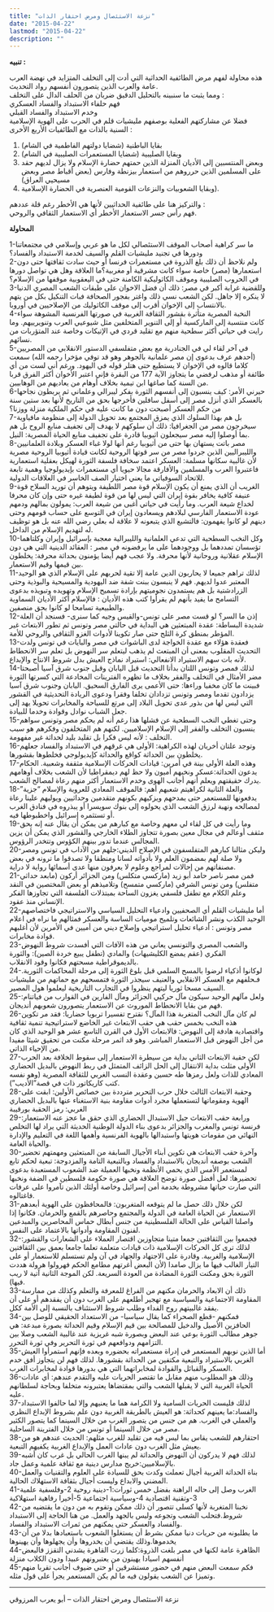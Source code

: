 ```yaml
---
title: "نزعة الاستئصال ومرض احتقار الذات"
date: "2015-04-22"
lastmod: "2015-04-22"
description: ""
---
```



**تنبيه :**

هذه محاولة لفهم مرض الطائفية الحداثية التي أدت إلى التخلف المتزايد في نهضة العرب عامة والعرب الذين يتصورون أنفسهم رواد التحديث.  
ومما يثبت ما سنبينه بالتحليل الدقيق ضربان من الحلف الدال على التخلف :  
فهم حلفاء الاستبداد والفساد العسكري  
وخدم الاستبداد والفساد القبلي  
فضلا عن مشاركتهم الفعلية بوصفهم مليشيات قلم في الحرب على الهوية الإسلامية السنية بالذات مع الطائفيات الأربع الأخرى :  
1. بقايا الباطنية (شضايا دولتهم الفاطمية في الشام)  
2. وبقايا الصليبية (شضايا المستعمرات الصليبية في الشام)  
3. وبعض المنتسبين إلى الأديان المنزلة الذين حمتهم حضارة الإسلام ولا يزال لديهم حقد على المسلمين الذين حرروهم من استعمار بيزنطة وفارس (بعض أقباط مصر وبعض مسيحيي العراق)  
4. وبقايا الشعوبيات والنزعات القومية العنصرية في الحضارة الإسلامية).

والتركيز هنا على طائفية الحداثيين لأنها هي الأخطر رغم قلة عددهم :  
فهم رأس جسر الاستعمار الأخطر أي الاستعمار الثقافي والروحي.

**المحاولة**

1-ما سر كراهية أصحاب الموقف الاستئصالي لكل ما هو عربي وإسلامي في مجتمعاتنا ودورها في تجنيد مليشيات القلم والسيف لخدمة الاستبداد والفساد؟  
2-ولم نلاحظ أن ذلك بلغ الذروة في مستعمرات فرنسا أو حيث سادت ثقافتها حتى دون استعمارها (مصر) خاصة سواء كانت مشرقية أو مغربية؟ما العلاقة وهل هي تواصل دورها في الحروب الصليبية وموقف الكاثوليكية الكامنة حتى في اليعقوبية موقفها من الإسلام؟  
3-وللقضية غرابة أكبر في مصر: ذلك أن فضل الاخوان على طبقات الشعب المصري الدنيا لا ينكره إلا جاهل. لكن الشعب نسي ذلك واغتر بفجور الصحافة فبات التنكيل بكل من يتهم بالانتساب إلى الإخوان أقرب إلى موقف الكاثوليك من الإصلاحيين في أوروبا.  
4-النخبة المصرية متأثرة بقشور الثقافة الغربية في صورتها الفرنسية المشوهة سواء كانت منتسبة إلى الماركسية أو إلى التنوير المتخلفين مثل شيوعيي العرب وتنويرييهم. وما رايت في حياتي أكثر سطحية منهم مع تقليد قردي في الإتيكات وخاصة عند المتؤربات من نسائهم.  
5-في آخر لقاء لي في الجنادرية مع بعض متفلسفي الدستور الانقلابي من المصريين (أحدهم عرف بدعوى إن مصر علمانية بالجوهر وهو قد توفي مؤخرا رحمه الله) سمعت كلاما قالوه في الإخوان لا يستطيع حتى هتلر قوله في اليهود. ورغم أني لست من أي طائفة أو مذهب لرفضي ما يتجاوز الآية 177 من البقرة فإني اعتبر الأخوان أكثر الفرق قربا من السنة كما صاغها ابن تيمية بخلاف أوهام من يعاديهم من الوهابيين.  
6-حيرني الأمر: كيف ينسبون إلى أنفسهم الثورة بفكر ليبرالي وعلماني ثم يربطون نجاحها بالعسكر الذي أنزل مصر إلى أسفل سافلين فأخرجها بحق من التاريخ لأنها بعد ستين سنة من حكم العسكر أصبحت دون ما كانت عليه في حكم الملكية منزلة ووزنا؟  
7-بل هم بهذا السلوك الذي يمزق المجتمع بعد تحويل الدولة إلى منظومة مافياوية سيخرجون مصر من الجغرافيا: ذلك أن سلوكهم لا يهدف إلى تجفيف منابع الروح بل هم بما أوصلوا إليه مصر سيجعلون اثيوبيا قادرة على تجفيف منابع الحياة المصرية: النيل.  
8-مصر باتت يستهان بها حتى من أثيوبيا رغم أنها لولا غباء العسكر وبلادة العلمانيين والليبراليين الذين جردوا مصر من سر قوتها الروحية لكانت قيادة أثيوبيا الروحية مصرية لأن غالبية سكانها مسلمة: العسكر اعتمد سخافة فلسفة الثورة لهيكل بعقلية استعمارية فاعتبروا العرب والمسلمين والأفارقة مجالا حيويا أي مستعمرات بإيديولوجيا وهمية تابعة للاتحاد السوفياتي ما يعني اختيار الصف الخاسر في العلاقات الدولية.  
9-الغريب أن الذي يمنع أن يكون الإسلام قوة مصر اللطيفة ويتوهم أن توريد السلاح قوة عنيفة كافية يخافر بقوة إيران التي ليس لها من قوة لطيفة غيره حتى وإن كان محرفا لخداع شيعة العرب. وما رأيت في حياتي أغبى من شيعة العرب: يمولون بمالهم ودمهم عودة الاستعمار الفارسي لبلادهم ويسعادون إيران في التوسع على حساب قومهم وحتى دينهم لو كانوا يفهمون: فالتشيع الذي يتبعونه لا علاقة له بعلي رضي الله عنه بل هو توظيف له لتهديم الإسلام من الداخل.  
10-وكل النخب السطحية التي تدعي العلمانية والليبرالية معجبة بإسرائيل وإيران وكلتاهما تؤسسان تمددهما بل ووجودهما على ما يرفضونه في مصر : العقائد الدينية التي هي دون الإسلام عقلانية وروحانية لأنها محرفة. ولا عجب فهم أيضا يؤمنون بحداثة محرفة: يخلطون بين قيمها وقيم الاستعمار.  
11-لذلك تراهم جميعا لا يحاربون الدين عامة إلا تقية لحربهم على الإسلام الذي هو الوحيد المعتبر عدوا لديهم. فهم لا ينبسون ببنت شفة ضد اليهودية والمسيحية والبوذية وحتى الزرادشتية بل هم يستمدون نجوميتهم بإرادة تسميح الإسلام وتهويده وتبويذه بدعوى التسامح ما يفيد بأنهم لم يقرأوا كتب هذه الأديان : فالإسلام أكثر الأديان السماوية والطبيعية تسامحا لو كانوا بحق منصفين.  
12-إذن ما السر؟ لو قست مصر على تونس-والقيس وجيه كما سنرى- فسنجد أن العلة شديدة البساطة: عقدة المبتعثين هي البداية في حالتي مصر وتونس ثم تطور الابتعاث غير المؤطر بمنطق كرة الثلج حتى صار تكوينا لأدوات الغزو الثقافي والروحي للأمة.  
13-فعقدة هؤلاء مع عقدة الخواجة لدى الباشوات في مصر والبايات في تونس ولدت التحديث المقلوب بمعنى أن المبتعث لم يذهب ليتعلم سر النهوض بل تعلم سر الانحطاط لأنه بات سهم الاستيراد الانفعالي: استيراد نماذج العيش بدل شروط الانتاج والإبداع.  
14-لذلك فمصر وتونس اللتان بدأتا التحديث قبل اليابان وقبل جنوب شرق آسيا أصبحتا مضر الأمثال في التخلف والفقر بخلاف ما تظهره الفترينات المخادعة التي كسرتها الثورة فبينت ما كان مخفيا وراءها: حتى الأعمى يرى الفارق السحيق. اليابان وجنوب شرق آسيا يزدادون تقدما ومصر وتونس تزدادان تخلفا وفقرا ودعوى الريادة التحديثية في القشور التي ليس لها من بذور عدى تحويل البلاد إلى مرتع للسياحة والمخابرات تحويلا يهد إلى جعل الشباب نوادل وقوادة وخدما للبيادة.  
15-وحتى تغطي النخب السطحية عن فشلها هذا رغم أنه لم يحكم مصر وتونس سواهم ينسبون التخلف والفقر إلى الإسلام الإسلاميين. لكنهم هم المتخلفون وفكرهم هو سبب التخلف : لأنه ليس فكرا بل تقليد بليد لحداثة غير مفهومة.  
16-وتوجد علتان أخريان لهذه الكراهية: الأولى هي غرقهم في الاستبداد والفساد جعلهم يخلطون بين الحداثة كواقع والحداثة كإيديولوجي فخلطوها بقشورها.  
17-وهذه العلة الأولى بينة في أمرين: قيادات الحركات الإسلامية مثقفة وشعبية. الحكام يدعون الحداثة:عسكر ونخبهم أميون ولا حظ لهم ديمقراطيا لأن الشعب بخلاف أوهامهم يدرك حقيقتهم ويعلم أنهم أجانب الهوى وخدم الاستعمار أكثر منهم رعاة لمصالح الشعب.  
18-والعلة الثانية لكراهيتم شعبهم أهم: فالموقف المعادي للعروبة والإسلام “جزية” يدفعونها للمستعمر حتى يمدحهم ويزكيهم بكونهم متقدمين وحداثيين ويوليهم علينا رعاة لمصالحه ونهبة لرزق الشعب الذي يحولوه إلى بنوك سويسرا أو يبذروه في فنادق الغرب أو تستثمره إسرائيل واخطبوطها فيه.  
19-وما رأيت في كل لقاء لي معهم وخاصة مع كبارهم من يمكن أن يقال عنه إنه بحق مثقف أوعالم في مجال معين بصورة تتجاوز الطلاء الخارجي والقشور الذي يمكن أن يزين المجالس عندما تدور بينهم الكؤوس وتتخدر الرؤوس.  
20-وليكن مثالنا كبارهم المتفلسفون في الإصلاح الديني:جلهم من الآداب في تونس ومصر ولا صلة لهم بمضمون العلم ولا بأدواته لسانا ومنطقا ولا تصدقوا ما ترونه في بعض مصنفاتهم من إحالات لمراجع وعلوم لا يعرفون منها عدى أسمائها رواية لا دراية.  
21-فمن مصر ناصر حامد أبو زيد (ماركسي متكلس) ومن الجزائر أركون (مابعد حداثي متفلس) ومن تونس الشرفي (ماركسي متمسح) وتلاميذهم أو بعض المختصين في النقد وعلم الكلام مع تطفل فلسفي يغزون الساحة بمبتذلات الفلسفة التي تجاوزها الفكر الإنساني منذ عقود.  
22-أما مليشيات القلم أي الصحفيين وادعياء التحليل السياسي والاستراتيجي فاختصاصهم الوحيد الكذب ونشر الشائعات وتلميح موميات الساسة والعسكر فمثالهم ما نراه في اعلام مصر وتونس : أدعياء تحليل استراتيجي وإصلاح ديني من أميين في الأمرين لأن أغلبهم قوادة مخابرات.  
23-والشعب المصري والتونسي يعاني من هذه الآفات التي أفسدت شروط النهوض الفكري (عقم يمضع الكليشيهات) والمادي (تطفل يبيع خردة الصين): والثورة بالديموقراطية مسحتهم فكانوا وقود الانقلاب.  
24-لوكانوا أذكياء لرضوا بالمسح السلمي قبل بلوغ الثورة إلى مرحلة المحاكمات الثورية. فـحلفهم مع العسكر الانقلابي والعنيف سيجذر الثورة فتمسحهم مع حماتهم من مليشيات السيف مسحا ثوريا ليتهم ينظروا في التجارب التاريخية ليعلموا هول المصير.  
25-ولعل مآلهم الوحيد سيكون مآل حركيي الجزائر ومآل الفارين في القوارب من فياتنام: فهم من بقايا الانحطاط الموروث عن الاستعمار يتصورون شعوبهم أنديجان.  
26-لم كان مآل النخب المتغربة هذا المآل؟ نقترح تفسيرا تربويا حضاريا: فقد مر تكوين هذه النخب بخمس حقب هي حقب الابتعاث غير الخاضع لاستراتيجية تنمية ثقافية واقتصادية هادفة إلى النهوض: فالابتعاث الأول في القرن التاسع عشر هو الوحيد الذي كان من أجل النهوض قبل الاستعمار المباشر. وهو قد اثمر مرحلة مكنت من تحقيق شيئا مفيدا من الإحياء الذاتي.  
27-لكن حقبة الابتعاث الثاني بداية من سيطرة الاستعمار إلى سقوط الخلافة بعد الحرب الأولى مثلت بداية الانتقال إلى الحل الزائف المتمثل في ربط النهوض بالبديل الحضاري المعادي للذات ولعل رمزها طه حسين وعقدة النسب الغربي للثقافة المصرية (وهو نفسه كتب كاريكاتور ذات في قصة”الأديب”).  
28-وحقبة الابتعاث الثالث خلال حرب التحرير مترددة بين خصائص الأولين: ابقت على الهوية ومقوماتها لتستعملها مجرد أدوات مقاومة بنية الاستغناء عنها بالبديل الحضاري الغربي: رمز الحقبة بورقيبة  
29-ورابعة حقب الابتعاث جيل الاستبدال الحضاري الذي حقق ما عجز عنه الاستعمار: فرنسة تونس والمغرب والجزائر بدعوى بناء الدولة الوطنية الحديثة التي يراد لها التخلص النهائي من مقومات هويتها واستبدالها بالهوية الفرنسية وأهمها اللغة في التعليم والإدارة والحياة العامة.  
30-وآخرة حقب الابتعاث هي تكوين أبناء الأجيال السابقة من المبتعثين ومهمتهم تحضير الشعب بوصفه أنديجان بالاستبداد والفساد وبالتبعية التامة والمزدوجة: تبعية لحكم تابع لمستعمر الأمس الذي يحمي الأنظمة ونخبها العميلة ضد الشعوب المستعبدة بدعوى تحضيرها: لعل أفضل صورة توضح العلاقة هي صورة حكومة فلسطين في الضفة ونخبها التي صارت حياتها مشروطة بخدمة أمن إسرائيل وخاصة أولئك الذين تآمروا على عرفات فاغتالوه.  
31-لكن خلال ذلك حصل ما لم يتوقعه المتغربون: فالمحافظون على الهوية أبعدهم الاستعمار عن الحياة العامة في الدولة والمجتمع وحاصرهم بالقمع والحرمان. فكانوا إذا واصلنا القياس على الحالة الفلسطينية من جنس أبطال حماس المحاصرين والمبدعين لفنون المقاومة وأدواتها بالاعتماد على النفس.  
32-فجمعوا بين الثقافتين جمعا متينا متجاوزين اقتصار العملاء على الشعارات والقشور: لذلك ترى كل الحركات الإسلامية ذات قيادات متعلمة تعلما جامعا بعمق بين الثقافتين الإسلامية والغربية. وقادرة على الاجتهاد والجهاد في آن ولم تستسلم للاستعمار أو على التيار الغالب فيها ما يزال صامدا (لأن البعض أغرتهم مطامع الحكم فهرولوا هرولة هددت الثورة بحق ومكنت الثورة المضادة من العودة السريعة. لكن الموجة الثانية آتية لا ريب فيها).  
33-ذلك أن الابعاد والحرمان مكنهم من الفراغ للمعرفة والتعلم وكذلك من ممارسة المقاومة الاجتماعية والسياسية مع تهجير أطلعهم على الغرب دون أن يفقدهم أو على أن يفقد غالبيتهم روح الفداء وطلب شروط الاستئناف بالنسبة إلى الأمة ككل.  
34-فمكنهم -قطع الصحراء كما يقال سياسيا- من الاستعداد الحقيقي للوصل بين الحافزين الأصيل والدخيل للمصالحة بين قيم الإسلام وقيم الحداثة بصورة مبدعة: هي جوهر مطالب الثورة بوعي عند البعض وبصورة شبه غريزية عند غالبية الشعب وصلا بين التزامهم ودوافعهم في ثورة التحرير وفي ثورة التحرر.  
35-أما الذين نوبهم المستعمر في إدراة مستعمراته بحضوره وبعده فإنهم استمرأوا العيش الغربي بالاستيراد والتبعية مكتفين من الحداثة بقشورها. لذلك فهم لن يتجاوز أفق خدم العسكر والقبائل والقوادة لمخابراتهما التي هي بدورها قوادة لمخابرات الغرب.  
36-وذلك هو المطلوب منهم مقابل ما تقتصر الحريات عليه والتقدم عندهم: أي عادات الحياة الغربية التي لا يقبلها الشعب والتي بمقتضاها يعتبرونه متخلفا وبحاجة لسلطانهم عليه.  
37-لذلك فليست الحريات السامية ولا الكرامة هما ما يعنيهم وإلا لما حالفوا الاستبداد والفساد:ما يعينهم كحداثة: هو العيش بالطريقة الغربية دون علم بشروط الإبداع النظري والعملي في الغرب. هم من جنس من يتصور الغرب من خلال السينما كما يتصور الكثير مصر من خلال السينما أو تونس من خلال الفترينة الساحلية.  
38-احتقارهم للشعب يقاس بما ليس فيه من تقليد للغرب مثلهم: الحديث عندهم هو من يعيش مثل الغرب دون عادات العمل والإبداع الغربية يكفيهم التبعية.  
39-لذلك فهم لا يدركون أن النهوض والحداثة لم يبنها الغرب الحالي بل غرب كان أشبه بالإسلاميين:خريج مدارس دينية مع ثقافة علمية وعمل جاد.  
40-بناة الحداثة الغربية أجيال تعملت وكدت بحق للسيادة على العلوم والتقنيات والعمل المضني والابداع وليست أجيال بثقافة الاستهلاك الحالية.  
41-الغرب وصل إلى حاله الراهنة بفضل خمس ثورات:1-دينية روحية 2-وفلسفية علمية 3-وتقنية اقتصادية 4-وسياسية اجتماعية 5-أخيرا رفاهية استهلاكية  
42-نخبنا المتغربة لأنها كسلى تتصور أن ذلك ممكن وتقوم به من دون ما يقتضيه من شروط.فتحلب الشعب وتجوعه وليس بالجهد والعمل. من هنا الحاجة إلى الاستبداد والفساد والعسكر حتى يمكنهم من ثمرات الاستبداد والفساد.  
43-ما يطلبونه من حريات دنيا ممكن بشرط أن يستغلوا الشعوب باستعبادها بدلا من أن يخدموها.وذلك يقتضي أن يخدروها وأن يجهلوها وأن يهينوها  
44-الظاهرة عامة لكنها في مصر بلغت الذروة:كلما زرت القاهرة يشدني التقزز فالبعض أنفسهم اسيادا يهينون من يعتبرونهم عبيدا ودون الكلاب منزلة  
45-فكم سمعت البعض منهم في حضور مستشرقين أو حتى ضيوف أجانب تقربا منهم وتميزا عن الشعب يقولون فيه ما لم يكن المستعمر يجرأ على قول مثله.

---

نزعة الاستئصال ومرض احتقار الذات – أبو يعرب المرزوقي

###